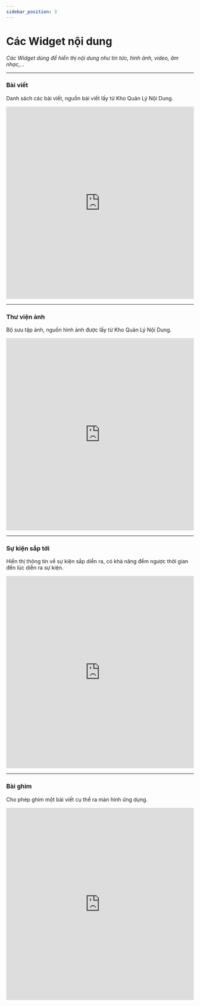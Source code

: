 ```yaml
---
sidebar_position: 3
---
```


# Các Widget nội dung

*Các Widget dùng để hiển thị nội dung như tin tức, hình ảnh, video, âm nhạc,...*

---

### Bài viết

Danh sách các bài viết, nguồn bài viết lấy từ Kho Quản Lý Nội Dung.

<iframe width="100%" height="515" src="https://www.youtube.com/embed/XeTcMGuqzk0" title="YouTube video player" frameborder="0" allow="accelerometer; autoplay; clipboard-write; encrypted-media; gyroscope; picture-in-picture" allowfullscreen></iframe>

---

### Thư viện ảnh

Bộ sưu tập ảnh, nguồn hình ảnh được lấy từ Kho Quản Lý Nội Dung.

<iframe width="100%" height="515" src="https://www.youtube.com/embed/bHEXHE7uQLA" title="YouTube video player" frameborder="0" allow="accelerometer; autoplay; clipboard-write; encrypted-media; gyroscope; picture-in-picture" allowfullscreen></iframe>

---

### Sự kiện sắp tới

Hiển thị thông tin về sự kiện sắp diễn ra, có khả năng đếm ngược thời gian đến lúc diễn ra sự kiện.

<iframe width="100%" height="515" src="https://www.youtube.com/embed/NghddyORehU" title="YouTube video player" frameborder="0" allow="accelerometer; autoplay; clipboard-write; encrypted-media; gyroscope; picture-in-picture" allowfullscreen></iframe>

---

### Bài ghim

Cho phép ghim một bài viết cụ thể ra màn hình ứng dụng.

<iframe width="100%" height="515" src="https://www.youtube.com/embed/Gi6E2EJR60E" title="YouTube video player" frameborder="0" allow="accelerometer; autoplay; clipboard-write; encrypted-media; gyroscope; picture-in-picture" allowfullscreen></iframe>